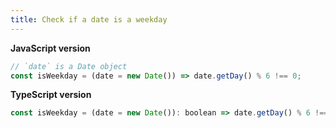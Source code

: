 ```yaml
---
title: Check if a date is a weekday
---
```


**JavaScript version**

```js
// `date` is a Date object
const isWeekday = (date = new Date()) => date.getDay() % 6 !== 0;
```

**TypeScript version**

```js
const isWeekday = (date = new Date()): boolean => date.getDay() % 6 !== 0;
```
